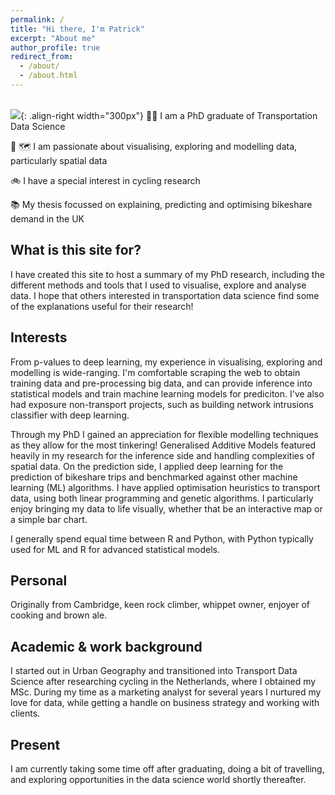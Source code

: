 ```yaml
---
permalink: /
title: "Hi there, I'm Patrick"
excerpt: "About me"
author_profile: true
redirect_from: 
  - /about/
  - /about.html
---
```

 <br/><img src='https://p91g.github.io/patrick-moore.github.io/images/bikes_futuristic2.jpg'>{: .align-right width="300px"}
🧑‍💻 I am a PhD graduate of Transportation Data Science

🤖 🗺️ I am passionate about visualising, exploring and modelling data, particularly spatial data 

🚲 I have a special interest in cycling research

📚 My thesis focussed on explaining, predicting and optimising bikeshare demand in the UK

What is this site for?
------
I have created this site to host a summary of my PhD research, including the different methods and tools that I used to visualise, explore and analyse data. I hope that others interested in transportation data science find some of the explanations useful for their research!  

Interests
------
From p-values to deep learning, my experience in visualising, exploring and modelling is wide-ranging. I'm comfortable scraping the web to obtain training data and pre-processing big data, and can provide inference into statistical models and train machine learning models for prediciton. I've also had exposure non-transport projects, such as building network intrusions classifier with deep learning.

Through my PhD I gained an appreciation for flexible modelling techniques as they allow for the most tinkering! Generalised Additive Models featured heavily in my research for the inference side and handling complexities of spatial data. On the prediction side, I applied deep learning for the prediction of bikeshare trips and benchmarked against other machine learning (ML) algorithms. I have applied optimisation heuristics to transport data, using both linear programming and genetic algorithms. I particularly enjoy bringing my data to life visually, whether that be an interactive map or a simple bar chart. 

I generally spend equal time between R and Python, with Python typically used for ML and R for advanced statistical models.

Personal
------
Originally from Cambridge, keen rock climber, whippet owner, enjoyer of cooking and brown ale.

Academic & work background
------
I started out in Urban Geography and transitioned into Transport Data Science after researching cycling in the Netherlands, where I obtained my MSc. During my time as a marketing analyst for several years I nurtured my love for data, while getting a handle on business strategy and working with clients.  

Present
------
I am currently taking some time off after graduating, doing a bit of travelling, and exploring opportunities in the data science world shortly thereafter.


